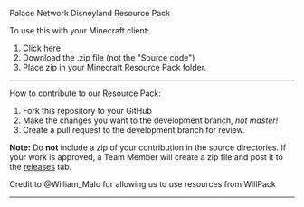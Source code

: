 Palace Network Disneyland Resource Pack

To use this with your Minecraft client:

1. [Click here](https://github.com/ThePalaceMC/DLResourcePack/releases/latest)
2. Download the .zip file (not the "Source code")
3. Place zip in your Minecraft Resource Pack folder.

***
How to contribute to our Resource Pack:

1. Fork this repository to your GitHub
2. Make the changes you want to the development branch, _not master!_
3. Create a pull request to the development branch for review.

**Note:** Do **not** include a zip of your contribution in the source directories. If your work is approved, a Team Member will create a zip file and post it to the [releases](https://github.com/ThePalaceMC/DLResourcePack/releases/) tab.

Credit to @William_Malo for allowing us to use resources from WillPack
***
